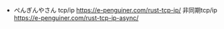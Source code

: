 - ぺんぎんやさん
tcp/ip
https://e-penguiner.com/rust-tcp-ip/
非同期tcp/ip
https://e-penguiner.com/rust-tcp-ip-async/